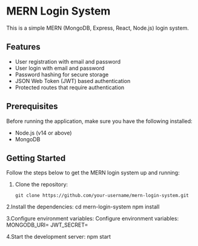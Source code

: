 # MERN Login System

This is a simple MERN (MongoDB, Express, React, Node.js) login system.

## Features

- User registration with email and password
- User login with email and password
- Password hashing for secure storage
- JSON Web Token (JWT) based authentication
- Protected routes that require authentication

## Prerequisites

Before running the application, make sure you have the following installed:

- Node.js (v14 or above)
- MongoDB

## Getting Started

Follow the steps below to get the MERN login system up and running:

1. Clone the repository:

   ```shell
   git clone https://github.com/your-username/mern-login-system.git
   
2.Install the dependencies:
cd mern-login-system
npm install

3.Configure environment variables:
Configure environment variables:
      MONGODB_URI=<your-mongodb-uri>
      JWT_SECRET=<your-jwt-secret>

4.Start the development server:
   npm start

